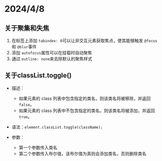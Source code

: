 # 2024/4/8

## 关于聚集和失焦

1. 在标签上添加 `tabindex: 0`可以让非交互元素获取焦点，使其能够触发 `@focus`和 `@blur`事件
2. 添加 `autofocus`属性可以在挂载时自动聚焦
3. 通过 `outline: none`来去除默认的聚焦样式


## 关于classList.toggle()

- 描述：

  * 如果元素的 class 列表中包含指定的类名，则该类名将被移除，并返回 `false`。
  * 如果元素的 class 列表中不包含指定的类名，则该类名将被添加，并返回 `true`。
- 语法：`element.classList.toggle(className);`
- 参数：

  - 第一个参数传入类名
  - 第二个参数传入布尔值，该布尔值为真则会添加类名，否则删除类名
